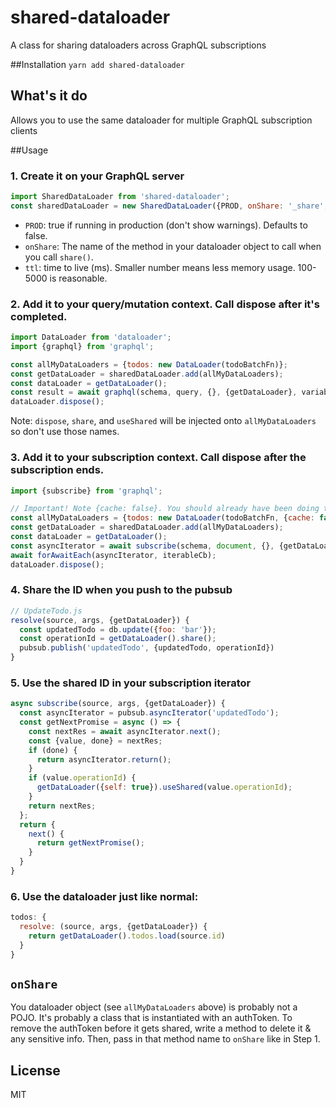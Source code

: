 # shared-dataloader
A class for sharing dataloaders across GraphQL subscriptions

##Installation
`yarn add shared-dataloader`

## What's it do
Allows you to use the same dataloader for multiple GraphQL subscription clients

##Usage

### 1. Create it on your GraphQL server

```js
import SharedDataLoader from 'shared-dataloader';
const sharedDataLoader = new SharedDataLoader({PROD, onShare: '_share', ttl: 5000});

```
- `PROD`: true if running in production (don't show warnings). Defaults to false.
- `onShare`: The name of the method in your dataloader object to call when you call `share()`. 
- `ttl`: time to live (ms). Smaller number means less memory usage. 100-5000 is reasonable.

### 2. Add it to your query/mutation context. Call dispose after it's completed.

```js
import DataLoader from 'dataloader';
import {graphql} from 'graphql';

const allMyDataLoaders = {todos: new DataLoader(todoBatchFn)};
const getDataLoader = sharedDataLoader.add(allMyDataLoaders);
const dataLoader = getDataLoader();
const result = await graphql(schema, query, {}, {getDataLoader}, variables);
dataLoader.dispose();

```
Note: `dispose`, `share`, and `useShared` will be injected onto `allMyDataLoaders` so don't use those names.

### 3. Add it to your subscription context. Call dispose after the subscription ends.
```js
import {subscribe} from 'graphql';

// Important! Note {cache: false}. You should already have been doing this since subs are long lived.
const allMyDataLoaders = {todos: new DataLoader(todoBatchFn, {cache: false})};
const getDataLoader = sharedDataLoader.add(allMyDataLoaders);
const dataLoader = getDataLoader();
const asyncIterator = await subscribe(schema, document, {}, {getDataLoader}, variables);
await forAwaitEach(asyncIterator, iterableCb);
dataLoader.dispose();
```

### 4. Share the ID when you push to the pubsub
```js
// UpdateTodo.js
resolve(source, args, {getDataLoader}) {
  const updatedTodo = db.update({foo: 'bar'});
  const operationId = getDataLoader().share();
  pubsub.publish('updatedTodo', {updatedTodo, operationId})
}
```

### 5. Use the shared ID in your subscription iterator
```js
async subscribe(source, args, {getDataLoader}) {
  const asyncIterator = pubsub.asyncIterator('updatedTodo');
  const getNextPromise = async () => {
    const nextRes = await asyncIterator.next();
    const {value, done} = nextRes;
    if (done) {
      return asyncIterator.return();
    }
    if (value.operationId) {
      getDataLoader({self: true}).useShared(value.operationId);
    }
    return nextRes;
  };
  return {
    next() {
      return getNextPromise();   
    }
  }
}
```

### 6. Use the dataloader just like normal:

```js
todos: {
  resolve: (source, args, {getDataLoader}) {
    return getDataLoader().todos.load(source.id)
  }
}
```

## `onShare`

You dataloader object (see `allMyDataLoaders` above) is probably not a POJO.
It's probably a class that is instantiated with an authToken.
To remove the authToken before it gets shared, write a method to delete it & any sensitive info.
Then, pass in that method name to `onShare` like in Step 1.

## License

MIT
